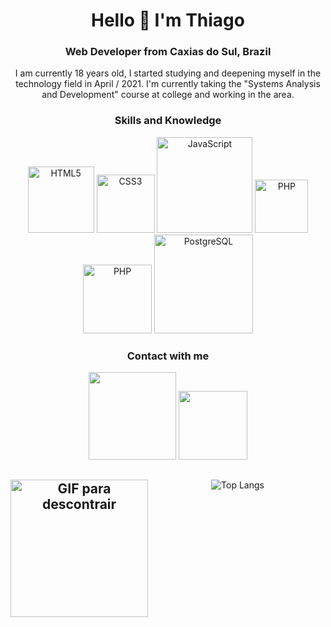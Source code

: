 <div align="center">
    <h1>Hello 👋 I'm Thiago </h1>
    <h3> Web Developer from Caxias do Sul, Brazil</h3>
    <p>I am currently 18 years old, I started studying and deepening myself in the technology field in April / 2021. I'm currently taking the "Systems Analysis and Development" course at college and working in the area.</p>
    <h3>Skills and Knowledge</h3>
    <a href="https://www.w3schools.com/html/"><img width="106" alt="HTML5" src="https://img.shields.io/badge/HTML5-E34F26?style=for-the-badge&logo=html5&logoColor=white"></a>
    <a href="https://www.w3schools.com/css/"><img width="93" alt="CSS3" src="https://img.shields.io/badge/CSS3-1572B6?style=for-the-badge&logo=css3&logoColor=white"></a>
    <a href="https://developer.mozilla.org/pt-BR/docs/Web/JavaScript"><img width="153" alt="JavaScript" src="https://img.shields.io/badge/JavaScript-323330?style=for-the-badge&logo=javascript&logoColor=F7DF1E"></a>
    <a href="https://www.php.net/"><img width="85" alt="PHP" src="https://img.shields.io/badge/PHP-777BB4?style=for-the-badge&logo=php&logoColor=white"></a>
    <a href="https://www.mysql.com/"><img width="110" alt="PHP" src="https://img.shields.io/badge/MySQL-00000F?style=for-the-badge&logo=mysql&logoColor=white"></a>
    <a href="https://www.postgresql.org/"><img width="158" alt="PostgreSQL" src="https://img.shields.io/badge/PostgreSQL-316192?style=for-the-badge&logo=postgresql&logoColor=white"></a>
<br>   
    <h3>Contact with me</h3>
     <a href="https://www.linkedin.com/in/iamthiagoferreira/"><img src="https://img.shields.io/badge/LinkedIn-0077B5?style=for-the-badge&logo=linkedin&logoColor=white" width="140px"></a>
     <a href="mailto: devthiagoferreira@gmail.com"><img src="https://img.shields.io/badge/Gmail-D14836?style=for-the-badge&logo=gmail&logoColor=white" width="110px"></a>
<br>
   
## <img align="left" alt="GIF para descontrair" height="220" src="https://media.giphy.com/media/de5bARu0SsXiU/giphy.gif">

![Top Langs](https://github-readme-stats-eight-theta.vercel.app/api/top-langs/?username=iamThiagoo&layout=compact&theme=algolia)
